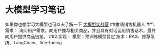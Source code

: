 # 大模型学习笔记
如果你也想学习大模型也可以去了解一下 [大模型实战营](https://github.com/InternLM/Tutorial)
##推销销售机器人
##1.需求：
询问用户需求，向用户推荐相关商品，并且具有对话运用销售话术，最终向用户提供商品链接。
##2.实现：
模型：预训练模型暂定
技术：RAG、推荐系统、LangChain、fine-tuning


